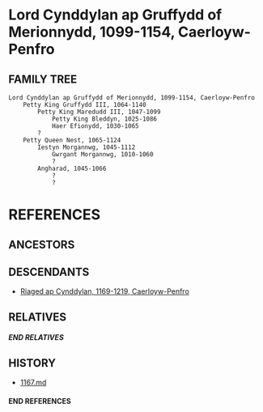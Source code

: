 # Lord Cynddylan ap Gruffydd of Merionnydd, 1099-1154, Caerloyw-Penfro

## FAMILY TREE
```
Lord Cynddylan ap Gruffydd of Merionnydd, 1099-1154, Caerloyw-Penfro
	Petty King Gruffydd III, 1064-1140
		Petty King Maredudd III, 1047-1099
			Petty King Bleddyn, 1025-1086
			Haer Efionydd, 1030-1065
		?
	Petty Queen Nest, 1065-1124
		Iestyn Morgannwg, 1045-1112
			Gwrgant Morgannwg, 1010-1060
			?			
		Angharad, 1045-1066	
			?
			?
```


# REFERENCES

## ANCESTORS

## DESCENDANTS
* [Riaged ap Cynddylan, 1169-1219, Caerloyw-Penfro](riaged_ap_cynddylan_1169.md)

## RELATIVES

##### END RELATIVES 
## HISTORY
* [1167.md](../h/1167.md)

#### END REFERENCES
